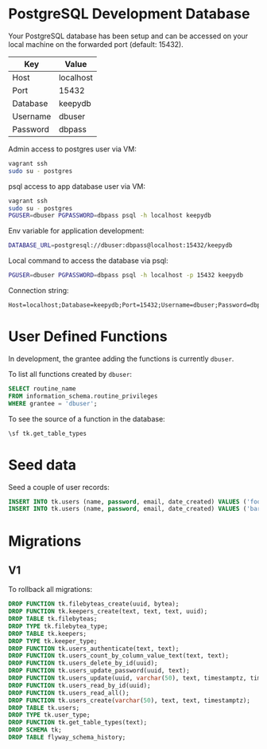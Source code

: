 # PostgreSQL Development Database  

Your PostgreSQL database has been setup and can be accessed on your local machine on the forwarded port (default: 15432).  

Key|Value
--|--
Host|localhost
Port|15432
Database|keepydb
Username|dbuser
Password|dbpass

Admin access to postgres user via VM:

```bash
vagrant ssh
sudo su - postgres
```

psql access to app database user via VM:

```bash
vagrant ssh
sudo su - postgres
PGUSER=dbuser PGPASSWORD=dbpass psql -h localhost keepydb
```

Env variable for application development:

```bash
DATABASE_URL=postgresql://dbuser:dbpass@localhost:15432/keepydb
```

Local command to access the database via psql:

```bash
PGUSER=dbuser PGPASSWORD=dbpass psql -h localhost -p 15432 keepydb
```

Connection string:

```
Host=localhost;Database=keepydb;Port=15432;Username=dbuser;Password=dbpass
```

# User Defined Functions  

In development, the grantee adding the functions is currently `dbuser`.  

To list all functions created by `dbuser`:  

```sql
SELECT routine_name
FROM information_schema.routine_privileges
WHERE grantee = 'dbuser';
```

To see the source of a function in the database:  

```psql
\sf tk.get_table_types
```

# Seed data  

Seed a couple of user records:  

```sql
INSERT INTO tk.users (name, password, email, date_created) VALUES ('foo', 'passwordfoo', 'foo@example.com', '2021-10-10 10:10:10-10');
INSERT INTO tk.users (name, password, email, date_created) VALUES ('bar', 'passwordbar', 'bar@example.com', '2021-10-10 10:10:10-10');
```

# Migrations  

## V1  

To rollback all migrations:  

```sql
DROP FUNCTION tk.filebyteas_create(uuid, bytea);
DROP FUNCTION tk.keepers_create(text, text, text, uuid);
DROP TABLE tk.filebyteas;
DROP TYPE tk.filebytea_type;
DROP TABLE tk.keepers;
DROP TYPE tk.keeper_type;
DROP FUNCTION tk.users_authenticate(text, text);
DROP FUNCTION tk.users_count_by_column_value_text(text, text);
DROP FUNCTION tk.users_delete_by_id(uuid);
DROP FUNCTION tk.users_update_password(uuid, text);
DROP FUNCTION tk.users_update(uuid, varchar(50), text, timestamptz, timestamptz);
DROP FUNCTION tk.users_read_by_id(uuid);
DROP FUNCTION tk.users_read_all();
DROP FUNCTION tk.users_create(varchar(50), text, text, timestamptz);
DROP TABLE tk.users;
DROP TYPE tk.user_type;
DROP FUNCTION tk.get_table_types(text);
DROP SCHEMA tk;
DROP TABLE flyway_schema_history;

```
